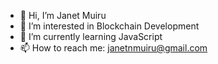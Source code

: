 - 👋 Hi, I’m Janet Muiru
- 👀 I’m interested in Blockchain Development
- 🌱 I’m currently learning JavaScript
- 📫 How to reach me: janetnmuiru@gmail.com

<!---
JanMuiru/JanMuiru is a ✨ special ✨ repository because its `README.md` (this file) appears on your GitHub profile.
You can click the Preview link to take a look at your changes.
--->
